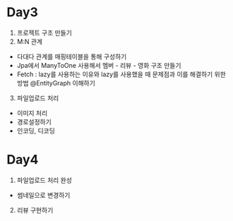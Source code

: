 # Day3

1. 프로젝트 구조 만들기
2. M:N 관계
 - 다대다 관계를 매핑테이블을 통해 구성하기
 - Jpa에서 ManyToOne 사용해서 멤버 - 리뷰 - 영화 구조 만들기
 - Fetch : lazy를 사용하는 이유와 lazy를 사용했을 때 문제점과 이를 해결하기 위한 방법 @EntityGraph 이해하기
3. 파일업로드 처리
 - 이미지 처리
 - 경로설정하기
 - 인코딩, 디코딩
 
 # Day4
 
 1. 파일업로드 처리 완성
  - 썸네일으로 변경하기
 2. 리뷰 구현하기
